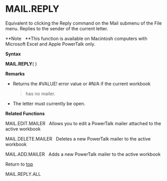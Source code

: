 MAIL.REPLY
==========

Equivalent to clicking the Reply command on the Mail submenu of the File
menu. Replies to the sender of the current letter.

**Note   **This function is available on Macintosh computers with
Microsoft Excel and Apple PowerTalk only.

**Syntax**

**MAIL.REPLY**( )

**Remarks**

-   Returns the \#VALUE! error value or \#N/A if the current workbook
    > has no mailer.

-   The letter must currently be open.

**Related Functions**

MAIL.EDIT.MAILER   Allows you to edit a PowerTalk mailer attached to the
active workbook

MAIL.DELETE.MAILER   Deletes a new PowerTalk mailer to the active
workbook

MAIL.ADD.MAILER   Adds a new PowerTalk mailer to the active workbook

Return to [top](#H)

MAIL.REPLY.ALL
